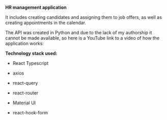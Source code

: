 
**HR management application**


It includes creating candidates and assigning them to job offers, as well as creating appointments in the calendar. 

The API was created in Python and due to the lack of my authorship it cannot be made available, 
so here is a YouTube link to a video of how the application works:


**Technology stack used:** 

- React Typescript
- axios
- react-query
- react-router

- Material UI
- react-hook-form